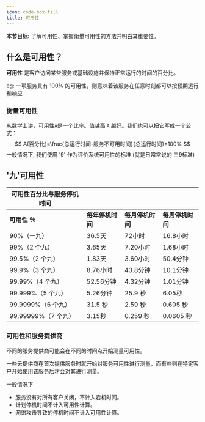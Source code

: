 ```yaml
---
icon: code-box-fill
title: 可用性
---
```


**本节目标:** 了解可用性、掌握衡量可用性的方法并明白其重要性。

## 什么是可用性？

**可用性** 是客户访问某些服务或基础设施并保持正常运行的时间的百分比。

eg: 一项服务具有 100% 的可用性，则意味着该服务在任意时刻都可以按预期运行和响应

### 衡量可用性

从数学上讲，可用性`A`是一个比率。值越高 `A` 越好。我们也可以把它写成一个公式：
$$
A(百分比)=\frac{总运行时间-服务不可用时间}{总运行时间}*100%
$$
一般情况下, 我们使用 '9' 作为评价系统可用性的标准 (就是日常常说的 三9标准)

## '九'可用性

| 可用性百分比与服务停机时间 |                  |                  |                  |
| -------------------------- | ---------------- | ---------------- | ---------------- |
| **可用性 ％**              | **每年停机时间** | **每月停机时间** | **每周停机时间** |
| 90%（一九）                | 36.5天           | 72小时           | 16.8小时         |
| 99%（2 个九）              | 3.65天           | 7.20小时         | 1.68小时         |
| 99.5%（2 个九）            | 1.83天           | 3.60小时         | 50.4分钟         |
| 99.9%（3 个九）            | 8.76小时         | 43.8分钟         | 10.1分钟         |
| 99.99%（4 个九）           | 52.56分钟        | 4.32分钟         | 1.01分钟         |
| 99.999%（5 个九）          | 5.26分钟         | 25.9 秒          | 6.05秒           |
| 99.9999%（6 个九）         | 31.5 秒          | 2.59 秒          | 0.605 秒         |
| 99.99999%（7 个九）        | 3.15秒           | 0.259 秒         | 0.0605 秒        |

### 可用性和服务提供商

不同的服务提供商可能会在不同的时间点开始测量可用性。

一些云提供商在首次提供服务时就开始对服务可用性进行测量，而有些则在特定客户开始使用该服务后才会对其进行测量。

一般情况下

- 服务没有对所有客户关闭，不计入宕机时间。
- 计划停机时间不计入可用性计算。
- 网络攻击导致的停机时间不计入可用性计算。

